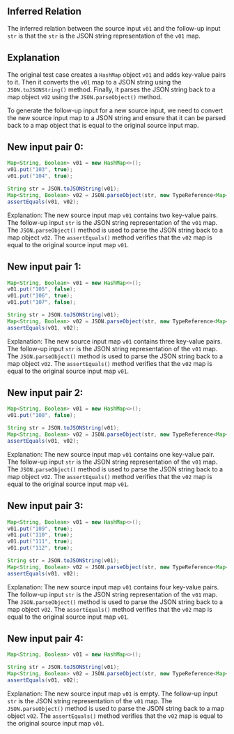 ## Inferred Relation
The inferred relation between the source input `v01` and the follow-up input `str` is that the `str` is the JSON string representation of the `v01` map.

## Explanation
The original test case creates a `HashMap` object `v01` and adds key-value pairs to it. Then it converts the `v01` map to a JSON string using the `JSON.toJSONString()` method. Finally, it parses the JSON string back to a map object `v02` using the `JSON.parseObject()` method.

To generate the follow-up input for a new source input, we need to convert the new source input map to a JSON string and ensure that it can be parsed back to a map object that is equal to the original source input map.

## New input pair 0:
```java
Map<String, Boolean> v01 = new HashMap<>();
v01.put("103", true);
v01.put("104", true);

String str = JSON.toJSONString(v01);
Map<String, Boolean> v02 = JSON.parseObject(str, new TypeReference<Map<String, Boolean>>() {}.getType());
assertEquals(v01, v02);
```
Explanation: The new source input map `v01` contains two key-value pairs. The follow-up input `str` is the JSON string representation of the `v01` map. The `JSON.parseObject()` method is used to parse the JSON string back to a map object `v02`. The `assertEquals()` method verifies that the `v02` map is equal to the original source input map `v01`.

## New input pair 1:
```java
Map<String, Boolean> v01 = new HashMap<>();
v01.put("105", false);
v01.put("106", true);
v01.put("107", false);

String str = JSON.toJSONString(v01);
Map<String, Boolean> v02 = JSON.parseObject(str, new TypeReference<Map<String, Boolean>>() {}.getType());
assertEquals(v01, v02);
```
Explanation: The new source input map `v01` contains three key-value pairs. The follow-up input `str` is the JSON string representation of the `v01` map. The `JSON.parseObject()` method is used to parse the JSON string back to a map object `v02`. The `assertEquals()` method verifies that the `v02` map is equal to the original source input map `v01`.

## New input pair 2:
```java
Map<String, Boolean> v01 = new HashMap<>();
v01.put("108", false);

String str = JSON.toJSONString(v01);
Map<String, Boolean> v02 = JSON.parseObject(str, new TypeReference<Map<String, Boolean>>() {}.getType());
assertEquals(v01, v02);
```
Explanation: The new source input map `v01` contains one key-value pair. The follow-up input `str` is the JSON string representation of the `v01` map. The `JSON.parseObject()` method is used to parse the JSON string back to a map object `v02`. The `assertEquals()` method verifies that the `v02` map is equal to the original source input map `v01`.

## New input pair 3:
```java
Map<String, Boolean> v01 = new HashMap<>();
v01.put("109", true);
v01.put("110", true);
v01.put("111", true);
v01.put("112", true);

String str = JSON.toJSONString(v01);
Map<String, Boolean> v02 = JSON.parseObject(str, new TypeReference<Map<String, Boolean>>() {}.getType());
assertEquals(v01, v02);
```
Explanation: The new source input map `v01` contains four key-value pairs. The follow-up input `str` is the JSON string representation of the `v01` map. The `JSON.parseObject()` method is used to parse the JSON string back to a map object `v02`. The `assertEquals()` method verifies that the `v02` map is equal to the original source input map `v01`.

## New input pair 4:
```java
Map<String, Boolean> v01 = new HashMap<>();

String str = JSON.toJSONString(v01);
Map<String, Boolean> v02 = JSON.parseObject(str, new TypeReference<Map<String, Boolean>>() {}.getType());
assertEquals(v01, v02);
```
Explanation: The new source input map `v01` is empty. The follow-up input `str` is the JSON string representation of the `v01` map. The `JSON.parseObject()` method is used to parse the JSON string back to a map object `v02`. The `assertEquals()` method verifies that the `v02` map is equal to the original source input map `v01`.